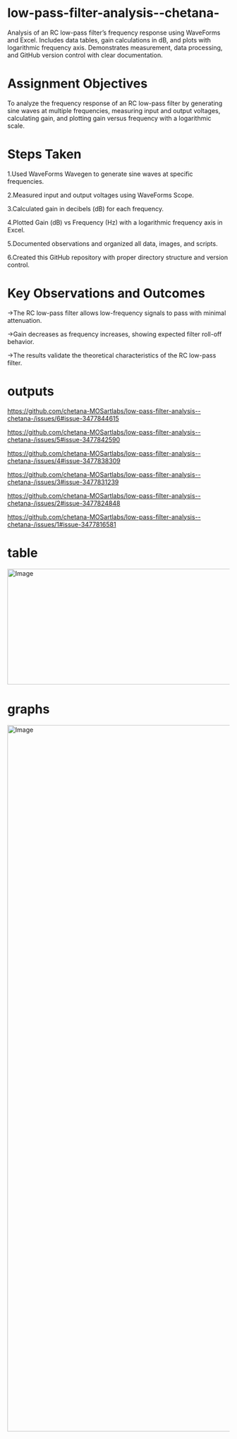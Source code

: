 # low-pass-filter-analysis--chetana-
Analysis of an RC low-pass filter’s frequency response using WaveForms and Excel. Includes data tables, gain calculations in dB, and plots with logarithmic frequency axis. Demonstrates measurement, data processing, and GitHub version control with clear documentation.

# Assignment Objectives
To analyze the frequency response of an RC low-pass filter by generating sine waves at multiple frequencies, measuring input and output voltages, calculating gain, and plotting gain versus frequency with a logarithmic scale.

# Steps Taken
1.Used WaveForms Wavegen to generate sine waves at specific frequencies.

2.Measured input and output voltages using WaveForms Scope.

3.Calculated gain in decibels (dB) for each frequency.

4.Plotted Gain (dB) vs Frequency (Hz) with a logarithmic frequency axis in Excel.

5.Documented observations and organized all data, images, and scripts.

6.Created this GitHub repository with proper directory structure and version control.

# Key Observations and Outcomes
->The RC low-pass filter allows low-frequency signals to pass with minimal attenuation.

->Gain decreases as frequency increases, showing expected filter roll-off behavior.

->The results validate the theoretical characteristics of the RC low-pass filter.

# outputs
 https://github.com/chetana-MOSartlabs/low-pass-filter-analysis--chetana-/issues/6#issue-3477844615
 
 https://github.com/chetana-MOSartlabs/low-pass-filter-analysis--chetana-/issues/5#issue-3477842590
 
 https://github.com/chetana-MOSartlabs/low-pass-filter-analysis--chetana-/issues/4#issue-3477838309
 
 https://github.com/chetana-MOSartlabs/low-pass-filter-analysis--chetana-/issues/3#issue-3477831239
 
 https://github.com/chetana-MOSartlabs/low-pass-filter-analysis--chetana-/issues/2#issue-3477824848
 
 https://github.com/chetana-MOSartlabs/low-pass-filter-analysis--chetana-/issues/1#issue-3477816581

 # table

 <img width="719" height="262" alt="Image" src="https://github.com/user-attachments/assets/50c2279d-25a2-470b-8ae5-4561894097c1" />

 # graphs

<img width="2400" height="1600" alt="Image" src="https://github.com/user-attachments/assets/fbcc03bf-ad05-402b-8172-ae63e0254cee" />
 

 
